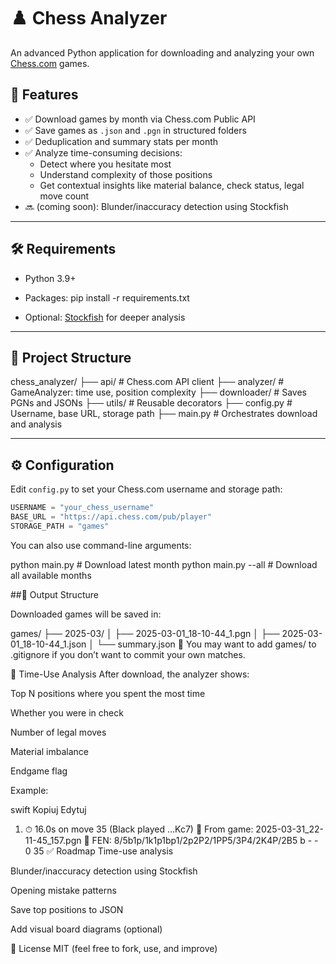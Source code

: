 # ♟️ Chess Analyzer

An advanced Python application for downloading and analyzing your own [Chess.com](https://www.chess.com/) games.

## 🚀 Features

- ✅ Download games by month via Chess.com Public API
- ✅ Save games as `.json` and `.pgn` in structured folders
- ✅ Deduplication and summary stats per month
- ✅ Analyze time-consuming decisions:
  - Detect where you hesitate most
  - Understand complexity of those positions
  - Get contextual insights like material balance, check status, legal move count
- 🔜 (coming soon): Blunder/inaccuracy detection using Stockfish

---

## 🛠 Requirements

- Python 3.9+
- Packages:
pip install -r requirements.txt

- Optional: [Stockfish](https://stockfishchess.org/download/) for deeper analysis

---

## 📂 Project Structure

chess_analyzer/
├── api/ # Chess.com API client
├── analyzer/ # GameAnalyzer: time use, position complexity
├── downloader/ # Saves PGNs and JSONs
├── utils/ # Reusable decorators
├── config.py # Username, base URL, storage path
├── main.py # Orchestrates download and analysis

---

## ⚙️ Configuration

Edit `config.py` to set your Chess.com username and storage path:

```python
USERNAME = "your_chess_username"
BASE_URL = "https://api.chess.com/pub/player"
STORAGE_PATH = "games"
```

You can also use command-line arguments:

python main.py           # Download latest month
python main.py --all     # Download all available months

##📁 Output Structure

Downloaded games will be saved in:

games/
├── 2025-03/
│   ├── 2025-03-01_18-10-44_1.pgn
│   ├── 2025-03-01_18-10-44_1.json
│   └── summary.json
🔐 You may want to add games/ to .gitignore if you don’t want to commit your own matches.

🧠 Time-Use Analysis
After download, the analyzer shows:

Top N positions where you spent the most time

Whether you were in check

Number of legal moves

Material imbalance

Endgame flag

Example:

swift
Kopiuj
Edytuj
1. ⏱ 16.0s on move 35 (Black played ...Kc7)
   📁 From game: 2025-03-31_22-11-45_157.pgn
   📍 FEN: 8/5b1p/1k1p1bp1/2p2P2/1PP5/3P4/2K4P/2B5 b - - 0 35
✅ Roadmap
 Time-use analysis

 Blunder/inaccuracy detection using Stockfish

 Opening mistake patterns

 Save top positions to JSON

 Add visual board diagrams (optional)

📜 License
MIT (feel free to fork, use, and improve)
